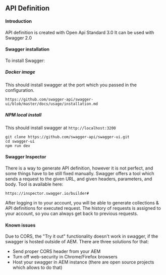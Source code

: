 ## API Definition
#### Introduction
API definition is created with Open Api Standard 3.0
It can be used with Swagger 2.0

#### Swagger installation
To install Swagger:

##### Docker image
This should install swagger at the port which you passed in the configuration.

    https://github.com/swagger-api/swagger-ui/blob/master/docs/usage/installation.md

##### NPM local install
This should install swagger at `http://localhost:3200`

    git clone https://github.com/swagger-api/swagger-ui.git
    cd swagger-ui
    npm run dev

#### Swagger Inspector
There is a way to generate API definition, however it is not perfect, and some things have to be still fixed manually.
Swagger offers a tool which sends a request to the given URL, and given headers, parameters, and body.
Tool is available here: 

    https://inspector.swagger.io/builder#

After logging in to your account, you will be able to generate collections & API definitions for executed request.
The history of requests is assigned to your account, so you can always get back to previous requests.

#### Known issues
Due to CORS, the "Try it out" functionality doesn't work in swagger, if the swagger is hosted outside of AEM.
There are three solutions for that:
* Send proper CORS header from your AEM
* Turn off web-security in Chrome/Firefox browsers
* Host your swagger in AEM instance (there are open source projects which allows to do that)